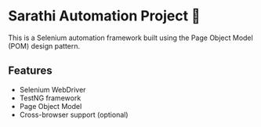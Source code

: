 # Sarathi Automation Project 🚗

This is a Selenium automation framework built using the Page Object Model (POM) design pattern.

## Features
- Selenium WebDriver
- TestNG framework
- Page Object Model
- Cross-browser support (optional)
